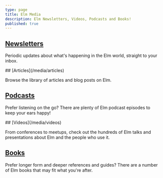 ```yaml
---
type: page
title: Elm Media
description: Elm Newsletters, Videos, Podcasts and Books!
published: true
---
```


## [Newsletters](/media/newsletters)

Periodic updates about what's happening in the Elm world, straight to your inbox.


<wip>
## [Articles](/media/articles)

Browse the library of articles and blog posts on Elm.
</wip>


## [Podcasts](/media/podcasts)

Prefer listening on the go? There are plenty of Elm podcast episodes to keep your ears happy!

<wip>
## [Videos](/media/videos)


From conferences to meetups, check out the hundreds of Elm talks and presentations about Elm and the people who use it.



## [Books](/media/books)

Prefer longer form and deeper references and guides? There are a number of Elm books that may fit what you're after.
</wip>
